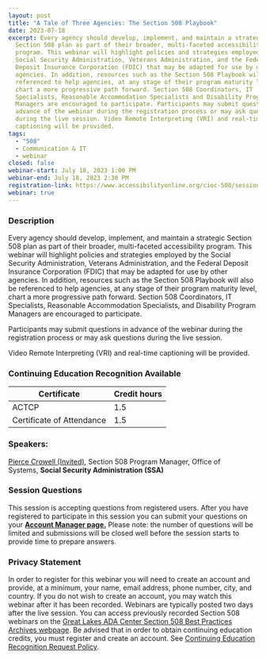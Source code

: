 ```yaml
---
layout: post
title: "A Tale of Three Agencies: The Section 508 Playbook"
date: 2023-07-18
excerpt: Every agency should develop, implement, and maintain a strategic
  Section 508 plan as part of their broader, multi-faceted accessibility
  program. This webinar will highlight policies and strategies employed by the
  Social Security Administration, Veterans Administration, and the Federal
  Deposit Insurance Corporation (FDIC) that may be adapted for use by other
  agencies. In addition, resources such as the Section 508 Playbook will also be
  referenced to help agencies, at any stage of their program maturity level,
  chart a more progressive path forward. Section 508 Coordinators, IT
  Specialists, Reasonable Accommodation Specialists and Disability Program
  Managers are encouraged to participate. Participants may submit questions in
  advance of the webinar during the registration process or may ask questions
  during the live session. Video Remote Interpreting (VRI) and real-time
  captioning will be provided.
tags:
  - "508"
  - Communication & IT
  - webinar
closed: false
webinar-start: July 18, 2023 1:00 PM
webinar-end: July 18, 2023 2:30 PM
registration-link: https://www.accessibilityonline.org/cioc-508/session/?id=111062
webinar: true
---
```

### Description
Every agency should develop, implement, and maintain a strategic Section 508 plan as part of their broader, multi-faceted accessibility program. This webinar will highlight policies and strategies employed by the Social Security Administration, Veterans Administration, and the Federal Deposit Insurance Corporation (FDIC) that may be adapted for use by other agencies. In addition, resources such as the Section 508 Playbook will also be referenced to help agencies, at any stage of their program maturity level, chart a more progressive path forward. Section 508 Coordinators, IT Specialists, Reasonable Accommodation Specialists, and Disability Program Managers are encouraged to participate.


Participants may submit questions in advance of the webinar during the registration process or may ask questions during the live session.



Video Remote Interpreting (VRI) and real-time captioning will be provided.



### Continuing Education Recognition Available

| **Certificate**           | **Credit hours** |
| ------------------------- | ---------------- |
| ACTCP                     | 1.5              |
| Certificate of Attendance | 1.5              |

### Speakers:
[Pierce Crowell (Invited)](https://www.accessibilityonline.org/speakers/speaker.aspx?id=10997&ret=A%20Tale%20of%20Two%20Agencies:%20The%20Section%20508%20Playbook), Section 508 Program Manager, Office of Systems, **Social Security Administration (SSA)**

### Session Questions
This session is accepting questions from registered users. After you have registered to participate in this session you can submit your questions on your **[Account Manager page.](https://www.accessibilityonline.org/cioc-508/accountManager/18899/session/110879#questions)** Please note: the number of questions will be limited and submissions will be closed well before the session starts to provide time to prepare answers.

### Privacy Statement
In order to register for this webinar you will need to create an account and provide, at a minimum, your name, email address, phone number, city, and country. If you do not wish to create an account, you may watch this webinar after it has been recorded. Webinars are typically posted two days after the live session. You can access previously recorded Section 508 webinars on the [Great Lakes ADA Center Section 508 Best Practices Archives webpage](https://www.accessibilityonline.org/cioc-508/archives/). Be advised that in order to obtain continuing education credits, you must register and create an account. See [Continuing Education Recognition Request Policy](https://www.accessibilityonline.org/continuing-education/CEUDetails.aspx).
